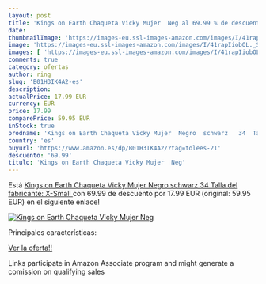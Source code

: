 ```yaml
---
layout: post
title: 'Kings on Earth Chaqueta Vicky Mujer  Neg al 69.99 % de descuento'
date: 
thumbnailImage: 'https://images-eu.ssl-images-amazon.com/images/I/41rapIiobOL._SL200_.jpg'
image: 'https://images-eu.ssl-images-amazon.com/images/I/41rapIiobOL._SL200_.jpg'
images: [ 'https://images-eu.ssl-images-amazon.com/images/I/41rapIiobOL._SL200_.jpg' ]
comments: true
category: ofertas
author: ring
slug: 'B01H3IK4A2-es'
description:
actualPrice: 17.99 EUR
currency: EUR
price: 17.99
comparePrice: 59.95 EUR
inStock: true
prodname: 'Kings on Earth Chaqueta Vicky Mujer  Negro  schwarz   34  Talla del fabricante: X-Small '
country: 'es'
buyurl: 'https://www.amazon.es/dp/B01H3IK4A2/?tag=tolees-21'
descuento: '69.99'
titulo: 'Kings on Earth Chaqueta Vicky Mujer  Neg'
---
```


Está [Kings on Earth Chaqueta Vicky Mujer  Negro  schwarz   34  Talla del fabricante: X-Small ](https://www.amazon.es/dp/B01H3IK4A2/?tag=tolees-21) con 69.99 de descuento por 17.99 EUR (original: 59.95 EUR) en el siguiente enlace!

[![Kings on Earth Chaqueta Vicky Mujer  Neg](https://images-eu.ssl-images-amazon.com/images/I/41rapIiobOL._SL200_.jpg)](https://www.amazon.es/dp/B01H3IK4A2/?tag=tolees-21)

Principales características:


[Ver la oferta!!](https://www.amazon.es/dp/B01H3IK4A2/?tag=tolees-21)

Links participate in Amazon Associate program and might generate a comission on qualifying sales


